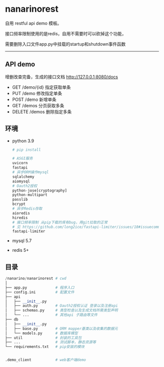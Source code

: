 # nanarinorest

自用 restful api demo 模板。

接口频率限制使用的是redis，自用不需要时可以砍掉这个功能，

需要删除入口文件app.py中挂载的startup和shutdown事件函数

---



## API demo

增删改查完备，生成的接口文档 http://127.0.0.1:8080/docs

- GET    /demo/{id}    指定获取单条
- PUT    /demo    修改指定单条
- POST    /demo    新增单条
- GET    /demos    分页获取多条
- DELETE    /demos    删除指定多条



## 环境

- python 3.9

  ```python
  # pip install
  
  # ASGI服务
  uvicorn
  fastapi
  # 异步ORM操作mysql
  sqlalchemy
  aiomysql
  # Oauth2授权
  python-jose[cryptography]
  python-multipart
  passlib
  bcrypt
  # 异步Redis存取
  aioredis
  hiredis
  # 接口频率限制 从pip下载的库有bug，用git拉取的正常
  # 见 https://github.com/long2ice/fastapi-limiter/issues/18#issuecomment-955888999
  fastapi-limiter
  ```

- mysql 5.7

- redis 5+



## 目录

```python
/nanarino/nanarinorest # cwd
│
├── app.py             # 程序入口
├── config.ini         # 配置文件
├── api
│   ├── __init__.py
│   ├── auth.py        # Oauth2授权认证 登录以及注册api
│   ├── schemas.py     # 类型检查以及生成文档所需类型声明
│   └── ...            # 其他api 子路由等文件
├── db
│   ├── __init__.py
│   ├── base.py        # ORM mapper基类以及收集的数据元
│   └── models.py      # 数据库模型
├── util               # 封装的工具包
├── ...                # 测试脚本，静态资源等
└── requirements.txt   # pip安装的模块


.demo_client           # web客户端demo
```

